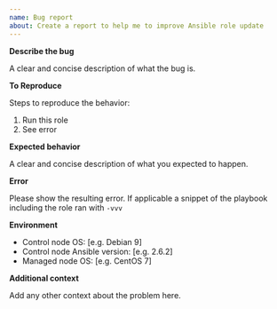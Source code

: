 ```yaml
---
name: Bug report
about: Create a report to help me to improve Ansible role update
---
```


**Describe the bug**

A clear and concise description of what the bug is.

**To Reproduce**

Steps to reproduce the behavior:

1. Run this role
2. See error

**Expected behavior**

A clear and concise description of what you expected to happen.

**Error**

Please show the resulting error. If applicable a snippet of the playbook including the role ran with `-vvv`

**Environment**

- Control node OS: [e.g. Debian 9]
- Control node Ansible version: [e.g. 2.6.2]
- Managed node OS: [e.g. CentOS 7]

**Additional context**

Add any other context about the problem here.

